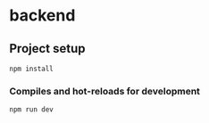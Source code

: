# backend

## Project setup
```
npm install
```

### Compiles and hot-reloads for development
```
npm run dev
```
